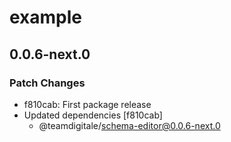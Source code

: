# example

## 0.0.6-next.0

### Patch Changes

- f810cab: First package release
- Updated dependencies [f810cab]
  - @teamdigitale/schema-editor@0.0.6-next.0
